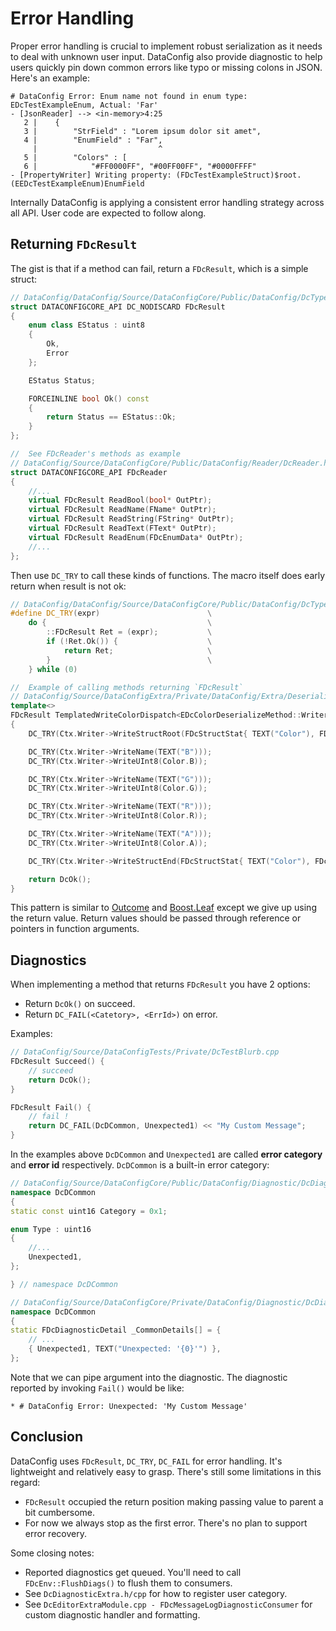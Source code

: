 # Error Handling

Proper error handling is crucial to implement robust serialization as it needs to deal with unknown user input. DataConfig also provide diagnostic to help users quickly pin down common errors like typo or missing colons in JSON. Here's an example:

```
# DataConfig Error: Enum name not found in enum type: EDcTestExampleEnum, Actual: 'Far'
- [JsonReader] --> <in-memory>4:25
   2 |    {
   3 |        "StrField" : "Lorem ipsum dolor sit amet",
   4 |        "EnumField" : "Far",
     |                           ^
   5 |        "Colors" : [
   6 |            "#FF0000FF", "#00FF00FF", "#0000FFFF"
- [PropertyWriter] Writing property: (FDcTestExampleStruct)$root.(EEDcTestExampleEnum)EnumField
```

Internally DataConfig is applying a consistent error handling strategy across all API. User code are expected to follow along.

## Returning `FDcResult`

The gist is that if a method can fail, return a `FDcResult`, which is a simple struct:

```c++
// DataConfig/DataConfig/Source/DataConfigCore/Public/DataConfig/DcTypes.h
struct DATACONFIGCORE_API DC_NODISCARD FDcResult
{
    enum class EStatus : uint8
    {
        Ok,
        Error
    };

    EStatus Status;

    FORCEINLINE bool Ok() const
    {
        return Status == EStatus::Ok;
    }
};

//  See FDcReader's methods as example
// DataConfig/Source/DataConfigCore/Public/DataConfig/Reader/DcReader.h
struct DATACONFIGCORE_API FDcReader
{
    //...
    virtual FDcResult ReadBool(bool* OutPtr);
    virtual FDcResult ReadName(FName* OutPtr);
    virtual FDcResult ReadString(FString* OutPtr);
    virtual FDcResult ReadText(FText* OutPtr);
    virtual FDcResult ReadEnum(FDcEnumData* OutPtr);
    //...
};
```

Then use `DC_TRY` to call these kinds of functions. The macro itself does early return when result is not ok:

```c++
// DataConfig/DataConfig/Source/DataConfigCore/Public/DataConfig/DcTypes.h
#define DC_TRY(expr)                        \
    do {                                    \
        ::FDcResult Ret = (expr);           \
        if (!Ret.Ok()) {                    \
            return Ret;                     \
        }                                   \
    } while (0)

//  Example of calling methods returning `FDcResult`
// DataConfig/Source/DataConfigExtra/Private/DataConfig/Extra/Deserialize/DcDeserializeColor.cpp
template<>
FDcResult TemplatedWriteColorDispatch<EDcColorDeserializeMethod::WriterAPI>(const FColor& Color, FDcDeserializeContext& Ctx)
{
    DC_TRY(Ctx.Writer->WriteStructRoot(FDcStructStat{ TEXT("Color"), FDcStructStat::WriteCheckName }));

    DC_TRY(Ctx.Writer->WriteName(TEXT("B")));
    DC_TRY(Ctx.Writer->WriteUInt8(Color.B));

    DC_TRY(Ctx.Writer->WriteName(TEXT("G")));
    DC_TRY(Ctx.Writer->WriteUInt8(Color.G));

    DC_TRY(Ctx.Writer->WriteName(TEXT("R")));
    DC_TRY(Ctx.Writer->WriteUInt8(Color.R));

    DC_TRY(Ctx.Writer->WriteName(TEXT("A")));
    DC_TRY(Ctx.Writer->WriteUInt8(Color.A));

    DC_TRY(Ctx.Writer->WriteStructEnd(FDcStructStat{ TEXT("Color"), FDcStructStat::WriteCheckName }));

    return DcOk();
}
```
This pattern is similar to [Outcome](https://ned14.github.io/outcome/) and [Boost.Leaf](https://github.com/boostorg/leaf) except we give up using the return value. Return values should be passed through reference or pointers in function arguments.

## Diagnostics

When implementing a method that returns `FDcResult` you have 2 options:

- Return `DcOk()` on succeed.
- Return `DC_FAIL(<Catetory>, <ErrId>)` on error.

Examples:

```c++
// DataConfig/Source/DataConfigTests/Private/DcTestBlurb.cpp
FDcResult Succeed() {
    // succeed
    return DcOk();
}

FDcResult Fail() {
    // fail !
    return DC_FAIL(DcDCommon, Unexpected1) << "My Custom Message";
}
```

In the examples above `DcDCommon` and `Unexpected1` are called __error category__ and __error id__ respectively. `DcDCommon` is a built-in error category:

```c++
// DataConfig/Source/DataConfigCore/Public/DataConfig/Diagnostic/DcDiagnosticCommon.h
namespace DcDCommon
{
static const uint16 Category = 0x1;

enum Type : uint16
{
    //...
    Unexpected1,
};

} // namespace DcDCommon

// DataConfig/Source/DataConfigCore/Private/DataConfig/Diagnostic/DcDiagnosticCommon.cpp
namespace DcDCommon
{
static FDcDiagnosticDetail _CommonDetails[] = {
    // ...
    { Unexpected1, TEXT("Unexpected: '{0}'") },
};
```

Note that we can pipe argument into the diagnostic. The diagnostic reported by invoking `Fail()` would be like:

```
* # DataConfig Error: Unexpected: 'My Custom Message'
```

## Conclusion

DataConfig uses `FDcResult`, `DC_TRY`, `DC_FAIL` for error handling. It's lightweight and relatively easy to grasp. There's still some limitations in this regard:

- `FDcResult` occupied the return position making passing value to parent a bit cumbersome.
- For now we always stop as the first error. There's no plan to support error recovery.

Some closing notes:

- Reported diagnostics get queued. You'll need to call `FDcEnv::FlushDiags()` to flush them to consumers.
- See `DcDiagnosticExtra.h/cpp` for how to register user category.
- See `DcEditorExtraModule.cpp - FDcMessageLogDiagnosticConsumer` for custom diagnostic handler and formatting.